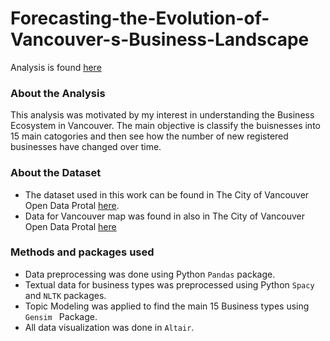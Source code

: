 # Forecasting-the-Evolution-of-Vancouver-s-Business-Landscape

Analysis is found [here](https://github.com/EitharAlfatih/Introduction-to-Vancouver-s-Business-Landscape)

### About the Analysis
This analysis was motivated by my interest in understanding the Business Ecosystem in Vancouver. The main objective is classify the buisnesses into 15 main catogories and then see how the number of new registered businesses have changed over time.

### About the Dataset

- The dataset used in this work can be found in The City of Vancouver Open Data Protal [here](https://opendata.vancouver.ca/explore/dataset/business-licences/information/?disjunctive.status&disjunctive.businesssubtype). 
- Data for Vancouver map was found in also in The City of Vancouver Open Data Protal [here](https://maps.vancouver.ca/portal/apps/sites/#/vanmap/items/dc9c6b18f9054bfb96a22d552248dbda)

### Methods and packages used

- Data preprocessing was done using Python `Pandas` package.
- Textual data for business types was preprocessed using Python `Spacy` and `NLTK` packages.
- Topic Modeling was applied to find the main 15 Business types using `Gensim ` Package.
- All data visualization was done in `Altair`.